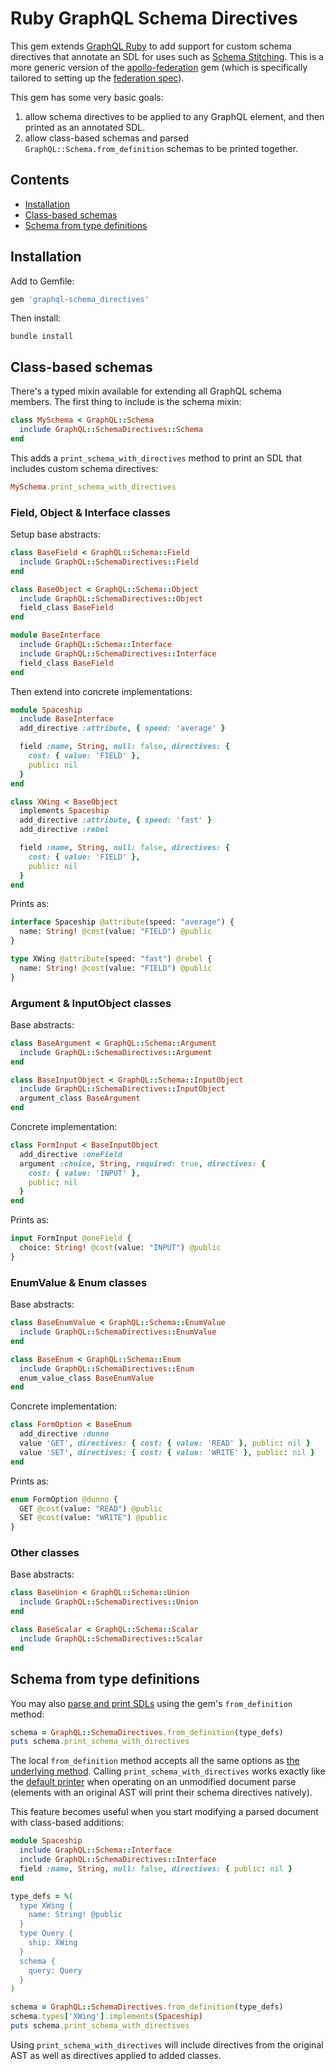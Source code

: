 # Ruby GraphQL Schema Directives

This gem extends [GraphQL Ruby](http://graphql-ruby.org/) to add support for custom schema directives that annotate an SDL for uses such as [Schema Stitching](https://github.com/gmac/schema-stitching-handbook/tree/master/subservice-languages/ruby). This is a more generic version of the [apollo-federation](https://github.com/Gusto/apollo-federation-ruby) gem (which is specifically tailored to setting up the [federation spec](https://www.apollographql.com/docs/federation/federation-spec/)).

This gem has some very basic goals:

1. allow schema directives to be applied to any GraphQL element, and then printed as an annotated SDL.
2. allow class-based schemas and parsed `GraphQL::Schema.from_definition` schemas to be printed together.

## Contents

- [Installation](#installation)
- [Class-based schemas](#class-based-schemas)
- [Schema from type definitions](#schema-from-type-definitions)

## Installation

Add to Gemfile:

```ruby
gem 'graphql-schema_directives'
```

Then install:

```shell
bundle install
```

## Class-based schemas

There's a typed mixin available for extending all GraphQL schema members. The first thing to include is the schema mixin:

```ruby
class MySchema < GraphQL::Schema
  include GraphQL::SchemaDirectives::Schema
end
```

This adds a `print_schema_with_directives` method to print an SDL that includes custom schema directives:

```ruby
MySchema.print_schema_with_directives
```

### Field, Object &amp; Interface classes

Setup base abstracts:

```ruby
class BaseField < GraphQL::Schema::Field
  include GraphQL::SchemaDirectives::Field
end

class BaseObject < GraphQL::Schema::Object
  include GraphQL::SchemaDirectives::Object
  field_class BaseField
end

module BaseInterface
  include GraphQL::Schema::Interface
  include GraphQL::SchemaDirectives::Interface
  field_class BaseField
end
```

Then extend into concrete implementations:

```ruby
module Spaceship
  include BaseInterface
  add_directive :attribute, { speed: 'average' }

  field :name, String, null: false, directives: {
    cost: { value: 'FIELD' },
    public: nil
  }
end

class XWing < BaseObject
  implements Spaceship
  add_directive :attribute, { speed: 'fast' }
  add_directive :rebel

  field :name, String, null: false, directives: {
    cost: { value: 'FIELD' },
    public: nil
  }
end
```

Prints as:

```graphql
interface Spaceship @attribute(speed: "average") {
  name: String! @cost(value: "FIELD") @public
}

type XWing @attribute(speed: "fast") @rebel {
  name: String! @cost(value: "FIELD") @public
}
```

### Argument &amp; InputObject classes

Base abstracts:

```ruby
class BaseArgument < GraphQL::Schema::Argument
  include GraphQL::SchemaDirectives::Argument
end

class BaseInputObject < GraphQL::Schema::InputObject
  include GraphQL::SchemaDirectives::InputObject
  argument_class BaseArgument
end
```

Concrete implementation:

```ruby
class FormInput < BaseInputObject
  add_directive :oneField
  argument :choice, String, required: true, directives: {
    cost: { value: 'INPUT' },
    public: nil
  }
end
```

Prints as:

```graphql
input FormInput @oneField {
  choice: String! @cost(value: "INPUT") @public
}
```

### EnumValue &amp; Enum classes

Base abstracts:

```ruby
class BaseEnumValue < GraphQL::Schema::EnumValue
  include GraphQL::SchemaDirectives::EnumValue
end

class BaseEnum < GraphQL::Schema::Enum
  include GraphQL::SchemaDirectives::Enum
  enum_value_class BaseEnumValue
end
```

Concrete implementation:

```ruby
class FormOption < BaseEnum
  add_directive :dunno
  value 'GET', directives: { cost: { value: 'READ' }, public: nil }
  value 'SET', directives: { cost: { value: 'WRITE' }, public: nil }
end
```

Prints as:

```graphql
enum FormOption @dunno {
  GET @cost(value: "READ") @public
  SET @cost(value: "WRITE") @public
}
```

### Other classes

Base abstracts:

```ruby
class BaseUnion < GraphQL::Schema::Union
  include GraphQL::SchemaDirectives::Union
end

class BaseScalar < GraphQL::Schema::Scalar
  include GraphQL::SchemaDirectives::Scalar
end
```

## Schema from type definitions

You may also [parse and print SDLs](https://graphql-ruby.org/schema/sdl.html) using the gem's `from_definition` method:

```rb
schema = GraphQL::SchemaDirectives.from_definition(type_defs)
puts schema.print_schema_with_directives
```

The local `from_definition` method accepts all the same options as [the underlying method](https://graphql-ruby.org/api-doc/1.11.6/GraphQL/Schema#from_definition-class_method). Calling `print_schema_with_directives` works exactly like the [default printer](https://graphql-ruby.org/api-doc/1.11.6/GraphQL/Language/Printer.html#print-instance_method) when operating on an unmodified document parse (elements with an original AST will print their schema directives natively).

This feature becomes useful when you start modifying a parsed document with class-based additions:

```rb
module Spaceship
  include GraphQL::Schema::Interface
  include GraphQL::SchemaDirectives::Interface
  field :name, String, null: false, directives: { public: nil }
end

type_defs = %(
  type XWing {
    name: String! @public
  }
  type Query {
    ship: XWing
  }
  schema {
    query: Query
  }
)

schema = GraphQL::SchemaDirectives.from_definition(type_defs)
schema.types['XWing'].implements(Spaceship)
puts schema.print_schema_with_directives
```

Using `print_schema_with_directives` will include directives from the original AST as well as directives applied to added classes.
